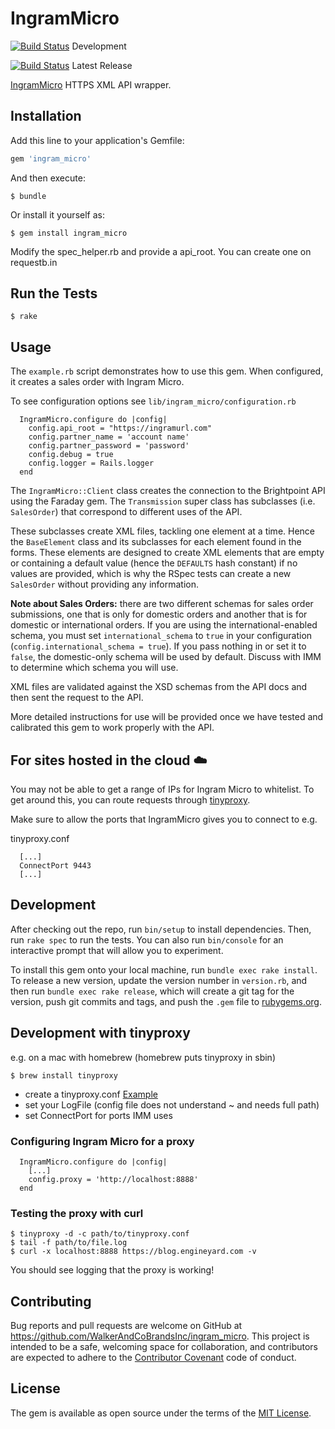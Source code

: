 # IngramMicro
[![Build Status](https://travis-ci.org/WalkerAndCoBrandsInc/ingram_micro.svg?branch=develop)](https://travis-ci.org/WalkerAndCoBrandsInc/ingram_micro) Development

[![Build Status](https://travis-ci.org/WalkerAndCoBrandsInc/ingram_micro.svg?branch=master)](https://travis-ci.org/WalkerAndCoBrandsInc/ingram_micro) Latest Release


[IngramMicro](http://www.ingrammicro.com/IMD_WASWeb/jsp/login/corporate.jsp) HTTPS XML API wrapper.


## Installation

Add this line to your application's Gemfile:

```ruby
gem 'ingram_micro'
```

And then execute:

    $ bundle

Or install it yourself as:

    $ gem install ingram_micro


Modify the spec_helper.rb and provide a api_root. You can create one on requestb.in

## Run the Tests

    $ rake

## Usage

The `example.rb` script demonstrates how to use this gem. When
configured, it creates a sales order with Ingram Micro.

To see configuration options see `lib/ingram_micro/configuration.rb`

```
  IngramMicro.configure do |config|
    config.api_root = "https://ingramurl.com"
    config.partner_name = 'account name'
    config.partner_password = 'password'
    config.debug = true
    config.logger = Rails.logger
  end
```

The `IngramMicro::Client` class creates the connection to the Brightpoint API
using the Faraday gem. The `Transmission` super class has subclasses (i.e.
`SalesOrder`) that correspond to different uses of the API.

These subclasses create XML files, tackling one element at a time. Hence the
`BaseElement` class and its subclasses for each element found in the forms.
These elements are designed to create XML elements that are empty or containing
a default value (hence the `DEFAULTS` hash constant) if no values are provided,
which is why the RSpec tests can create a new `SalesOrder` without providing any
information.

**Note about Sales Orders:** there are two different schemas for sales order
submissions, one that is only for domestic orders and another that is for
domestic or international orders. If you are using the international-enabled
schema, you must set `international_schema` to `true` in your configuration
(`config.international_schema = true`). If you pass nothing in or set it to
`false`, the domestic-only schema will be used by default. Discuss with IMM to
determine which schema you will use.

XML files are validated against the XSD schemas from the API docs and then sent
the request to the API.

More detailed instructions for use will be provided once we have tested and
calibrated this gem to work properly with the API.

## For sites hosted in the cloud :cloud:

You may not be able to get a range of IPs for Ingram Micro to whitelist.
To get around this, you can route requests through
[tinyproxy](https://github.com/tinyproxy/tinyproxy).

Make sure to allow the ports that IngramMicro gives you to connect to e.g.

  tinyproxy.conf

```
  [...]
  ConnectPort 9443
  [...]
```

## Development

After checking out the repo, run `bin/setup` to install dependencies. Then, run `rake spec` to run the tests. You can also run `bin/console` for an interactive prompt that will allow you to experiment.

To install this gem onto your local machine, run `bundle exec rake install`. To release a new version, update the version number in `version.rb`, and then run `bundle exec rake release`, which will create a git tag for the version, push git commits and tags, and push the `.gem` file to [rubygems.org](https://rubygems.org).

## Development with tinyproxy

e.g. on a mac with homebrew (homebrew puts tinyproxy in sbin)

    $ brew install tinyproxy

- create a tinyproxy.conf [Example](https://github.com/tinyproxy/tinyproxy/blob/186bbc3efb4b47caac0b5e14465c97918c99e442/etc/tinyproxy.conf.in)
- set your LogFile (config file does not understand ~ and needs full path)
- set ConnectPort for ports IMM uses

### Configuring Ingram Micro for a proxy

```
  IngramMicro.configure do |config|
    [...]
    config.proxy = 'http://localhost:8888'
  end
```

### Testing the proxy with curl

```
$ tinyproxy -d -c path/to/tinyproxy.conf
$ tail -f path/to/file.log
$ curl -x localhost:8888 https://blog.engineyard.com -v
```

You should see logging that the proxy is working!

## Contributing

Bug reports and pull requests are welcome on GitHub at https://github.com/WalkerAndCoBrandsInc/ingram_micro. This project is intended to be a safe, welcoming space for collaboration, and contributors are expected to adhere to the [Contributor Covenant](contributor-covenant.org) code of conduct.

## License

The gem is available as open source under the terms of the [MIT License](http://opensource.org/licenses/MIT).
